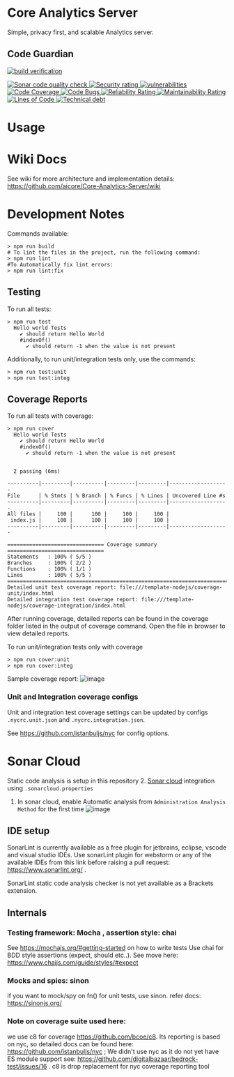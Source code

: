 # Core Analytics Server
Simple, privacy first, and scalable Analytics server.

## Code Guardian
[![<app> build verification](https://github.com/aicore/Core-Analytics-Server/actions/workflows/build_verify.yml/badge.svg)](https://github.com/aicore/template-nodejs/actions/workflows/build_verify.yml)

<a href="https://sonarcloud.io/summary/new_code?id=aicore_Core-Analytics-Server">
  <img src="https://sonarcloud.io/api/project_badges/measure?project=aicore_Core-Analytics-Server&metric=alert_status" alt="Sonar code quality check" />
  <img src="https://sonarcloud.io/api/project_badges/measure?project=aicore_Core-Analytics-Server&metric=security_rating" alt="Security rating" />
  <img src="https://sonarcloud.io/api/project_badges/measure?project=aicore_Core-Analytics-Server&metric=vulnerabilities" alt="vulnerabilities" />
  <img src="https://sonarcloud.io/api/project_badges/measure?project=aicore_Core-Analytics-Server&metric=coverage" alt="Code Coverage" />
  <img src="https://sonarcloud.io/api/project_badges/measure?project=aicore_Core-Analytics-Server&metric=bugs" alt="Code Bugs" />
  <img src="https://sonarcloud.io/api/project_badges/measure?project=aicore_Core-Analytics-Server&metric=reliability_rating" alt="Reliability Rating" />
  <img src="https://sonarcloud.io/api/project_badges/measure?project=aicore_Core-Analytics-Server&metric=sqale_rating" alt="Maintainability Rating" />
  <img src="https://sonarcloud.io/api/project_badges/measure?project=aicore_Core-Analytics-Server&metric=ncloc" alt="Lines of Code" />
  <img src="https://sonarcloud.io/api/project_badges/measure?project=aicore_Core-Analytics-Server&metric=sqale_index" alt="Technical debt" />
</a>

# Usage

# Wiki Docs
See wiki for more architecture and implementation details: https://github.com/aicore/Core-Analytics-Server/wiki

# Development Notes
Commands available:
```shell
> npm run build
# To lint the files in the project, run the following command:
> npm run lint
#To Automatically fix lint errors:
> npm run lint:fix
```

## Testing
To run all tests:
```shell
> npm run test
  Hello world Tests
    ✔ should return Hello World
    #indexOf()
      ✔ should return -1 when the value is not present
```

Additionally, to run unit/integration tests only, use the commands:
```shell
> npm run test:unit
> npm run test:integ
```

## Coverage Reports
To run all tests with coverage:

```shell
> npm run cover
  Hello world Tests
    ✔ should return Hello World
    #indexOf()
      ✔ should return -1 when the value is not present


  2 passing (6ms)

----------|---------|----------|---------|---------|-------------------
File      | % Stmts | % Branch | % Funcs | % Lines | Uncovered Line #s 
----------|---------|----------|---------|---------|-------------------
All files |     100 |      100 |     100 |     100 |                   
 index.js |     100 |      100 |     100 |     100 |                   
----------|---------|----------|---------|---------|-------------------

=============================== Coverage summary ===============================
Statements   : 100% ( 5/5 )
Branches     : 100% ( 2/2 )
Functions    : 100% ( 1/1 )
Lines        : 100% ( 5/5 )
================================================================================
Detailed unit test coverage report: file:///template-nodejs/coverage-unit/index.html
Detailed integration test coverage report: file:///template-nodejs/coverage-integration/index.html
```
After running coverage, detailed reports can be found in the coverage folder listed in the output of coverage command.
Open the file in browser to view detailed reports.

To run unit/integration tests only with coverage
```shell
> npm run cover:unit
> npm run cover:integ
```

Sample coverage report:
![image](https://user-images.githubusercontent.com/5336369/148687351-6d6c12a2-a232-433d-ab62-2cf5d39c96bd.png)

### Unit and Integration coverage configs
Unit and integration test coverage settings can be updated by configs `.nycrc.unit.json` and `.nycrc.integration.json`.

See https://github.com/istanbuljs/nyc for config options.

# Sonar Cloud
Static code analysis is setup in this repository
2. [Sonar cloud](https://sonarcloud.io/) integration using `.sonarcloud.properties`
   1. In sonar cloud, enable Automatic analysis from `Administration
      Analysis Method` for the first time ![image](https://user-images.githubusercontent.com/5336369/148695840-65585d04-5e59-450b-8794-54ca3c62b9fe.png)

## IDE setup
SonarLint is currently available as a free plugin for jetbrains, eclipse, vscode and visual studio IDEs.
Use sonarLint plugin for webstorm or any of the available
IDEs from this link before raising a pull request: https://www.sonarlint.org/ .

SonarLint static code analysis checker is not yet available as a Brackets
extension.

## Internals
### Testing framework: Mocha , assertion style: chai
 See https://mochajs.org/#getting-started on how to write tests
 Use chai for BDD style assertions (expect, should etc..). See move here: https://www.chaijs.com/guide/styles/#expect

### Mocks and spies: sinon
 if you want to mock/spy on fn() for unit tests, use sinon. refer docs: https://sinonjs.org/

### Note on coverage suite used here:
we use c8 for coverage https://github.com/bcoe/c8. Its reporting is based on nyc, so detailed docs can be found
 here: https://github.com/istanbuljs/nyc ; We didn't use nyc as it do not yet have ES module support
 see: https://github.com/digitalbazaar/bedrock-test/issues/16 . c8 is drop replacement for nyc coverage reporting tool
